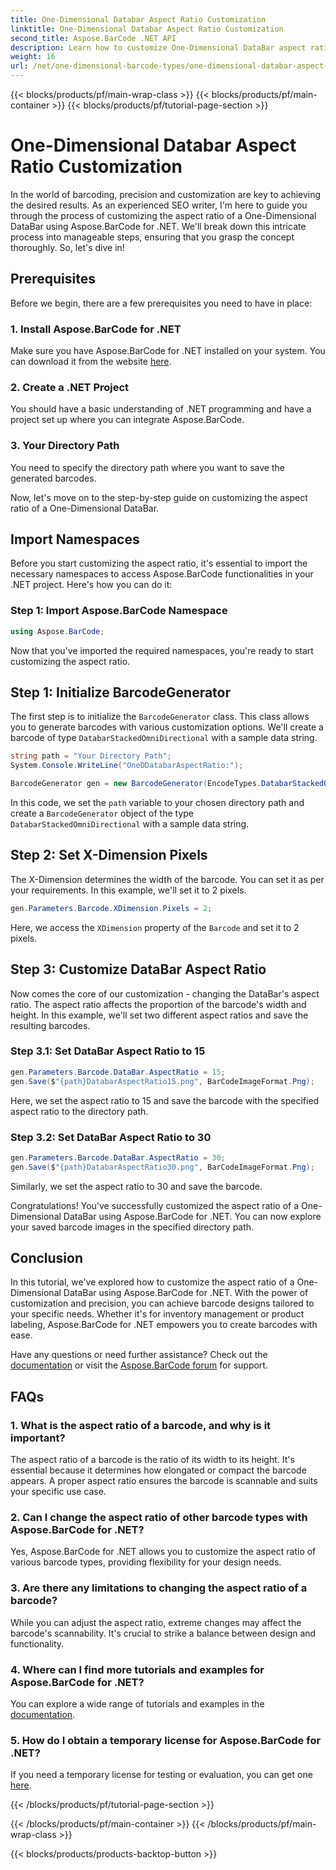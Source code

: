 ```yaml
---
title: One-Dimensional Databar Aspect Ratio Customization
linktitle: One-Dimensional Databar Aspect Ratio Customization
second_title: Aspose.BarCode .NET API
description: Learn how to customize One-Dimensional DataBar aspect ratios in .NET using Aspose.BarCode. Enhance barcode precision and design.
weight: 16
url: /net/one-dimensional-barcode-types/one-dimensional-databar-aspect-ratio-customization/
---
```


{{< blocks/products/pf/main-wrap-class >}}
{{< blocks/products/pf/main-container >}}
{{< blocks/products/pf/tutorial-page-section >}}

# One-Dimensional Databar Aspect Ratio Customization


In the world of barcoding, precision and customization are key to achieving the desired results. As an experienced SEO writer, I'm here to guide you through the process of customizing the aspect ratio of a One-Dimensional DataBar using Aspose.BarCode for .NET. We'll break down this intricate process into manageable steps, ensuring that you grasp the concept thoroughly. So, let's dive in!

## Prerequisites

Before we begin, there are a few prerequisites you need to have in place:

### 1. Install Aspose.BarCode for .NET

Make sure you have Aspose.BarCode for .NET installed on your system. You can download it from the website [here](https://releases.aspose.com/barcode/net/).

### 2. Create a .NET Project

You should have a basic understanding of .NET programming and have a project set up where you can integrate Aspose.BarCode.

### 3. Your Directory Path

You need to specify the directory path where you want to save the generated barcodes.

Now, let's move on to the step-by-step guide on customizing the aspect ratio of a One-Dimensional DataBar.

## Import Namespaces

Before you start customizing the aspect ratio, it's essential to import the necessary namespaces to access Aspose.BarCode functionalities in your .NET project. Here's how you can do it:

### Step 1: Import Aspose.BarCode Namespace

```csharp
using Aspose.BarCode;
```

Now that you've imported the required namespaces, you're ready to start customizing the aspect ratio.

## Step 1: Initialize BarcodeGenerator

The first step is to initialize the `BarcodeGenerator` class. This class allows you to generate barcodes with various customization options. We'll create a barcode of type `DatabarStackedOmniDirectional` with a sample data string.

```csharp
string path = "Your Directory Path";
System.Console.WriteLine("OneDDatabarAspectRatio:");

BarcodeGenerator gen = new BarcodeGenerator(EncodeTypes.DatabarStackedOmniDirectional, "(01)12345678901231");
```

In this code, we set the `path` variable to your chosen directory path and create a `BarcodeGenerator` object of the type `DatabarStackedOmniDirectional` with a sample data string.

## Step 2: Set X-Dimension Pixels

The X-Dimension determines the width of the barcode. You can set it as per your requirements. In this example, we'll set it to 2 pixels.

```csharp
gen.Parameters.Barcode.XDimension.Pixels = 2;
```

Here, we access the `XDimension` property of the `Barcode` and set it to 2 pixels.

## Step 3: Customize DataBar Aspect Ratio

Now comes the core of our customization - changing the DataBar's aspect ratio. The aspect ratio affects the proportion of the barcode's width and height. In this example, we'll set two different aspect ratios and save the resulting barcodes.

### Step 3.1: Set DataBar Aspect Ratio to 15

```csharp
gen.Parameters.Barcode.DataBar.AspectRatio = 15;
gen.Save($"{path}DatabarAspectRatio15.png", BarCodeImageFormat.Png);
```

Here, we set the aspect ratio to 15 and save the barcode with the specified aspect ratio to the directory path.

### Step 3.2: Set DataBar Aspect Ratio to 30

```csharp
gen.Parameters.Barcode.DataBar.AspectRatio = 30;
gen.Save($"{path}DatabarAspectRatio30.png", BarCodeImageFormat.Png);
```

Similarly, we set the aspect ratio to 30 and save the barcode.

Congratulations! You've successfully customized the aspect ratio of a One-Dimensional DataBar using Aspose.BarCode for .NET. You can now explore your saved barcode images in the specified directory path.

## Conclusion

In this tutorial, we've explored how to customize the aspect ratio of a One-Dimensional DataBar using Aspose.BarCode for .NET. With the power of customization and precision, you can achieve barcode designs tailored to your specific needs. Whether it's for inventory management or product labeling, Aspose.BarCode for .NET empowers you to create barcodes with ease.

Have any questions or need further assistance? Check out the [documentation](https://reference.aspose.com/barcode/net/) or visit the [Aspose.BarCode forum](https://forum.aspose.com/c/barcode/13) for support.

## FAQs

### 1. What is the aspect ratio of a barcode, and why is it important?

The aspect ratio of a barcode is the ratio of its width to its height. It's essential because it determines how elongated or compact the barcode appears. A proper aspect ratio ensures the barcode is scannable and suits your specific use case.

### 2. Can I change the aspect ratio of other barcode types with Aspose.BarCode for .NET?

Yes, Aspose.BarCode for .NET allows you to customize the aspect ratio of various barcode types, providing flexibility for your design needs.

### 3. Are there any limitations to changing the aspect ratio of a barcode?

While you can adjust the aspect ratio, extreme changes may affect the barcode's scannability. It's crucial to strike a balance between design and functionality.

### 4. Where can I find more tutorials and examples for Aspose.BarCode for .NET?

You can explore a wide range of tutorials and examples in the [documentation](https://reference.aspose.com/barcode/net/).

### 5. How do I obtain a temporary license for Aspose.BarCode for .NET?

If you need a temporary license for testing or evaluation, you can get one [here](https://purchase.aspose.com/temporary-license/).




{{< /blocks/products/pf/tutorial-page-section >}}

{{< /blocks/products/pf/main-container >}}
{{< /blocks/products/pf/main-wrap-class >}}

{{< blocks/products/products-backtop-button >}}
